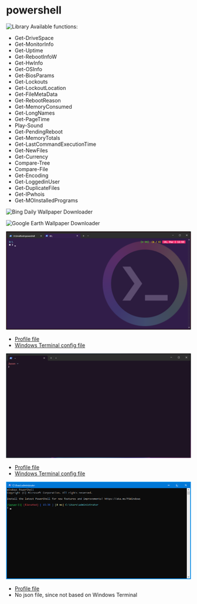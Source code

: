 # powershell
![Library](Lib1.ps1)
Available functions:
- Get-DriveSpace
- Get-MonitorInfo
- Get-Uptime
- Get-RebootInfoW
- Get-HwInfo
- Get-OSInfo
- Get-BiosParams
- Get-Lockouts
- Get-LockoutLocation
- Get-FileMetaData
- Get-RebootReason
- Get-MemoryConsumed
- Get-LongNames
- Get-PageTime
- Play-Sound
- Get-PendingReboot
- Get-MemoryTotals
- Get-LastCommandExecutionTime
- Get-NewFiles
- Get-Currency
- Compare-Tree
- Compare-File
- Get-Encoding
- Get-LoggedinUser
- Get-DuplicateFiles
- Get-IPwhois
- Get-MOInstalledPrograms

![Bing Daily Wallpaper Downloader](bingwp.ps1)

![Google Earth Wallpaper Downloader](earthwp.ps1)

![Theme 1](theme1.png)
- [Profile file](profile1.ps1)
- [Windows Terminal config file](settings1.json)

![Theme 2](theme2.png)
- [Profile file](profile2.ps1)
- [Windows Terminal config file](settings2.json)

![Theme 3](theme3.png)
- [Profile file](profile3.ps1)
- No json file, since not based on Windows Terminal
